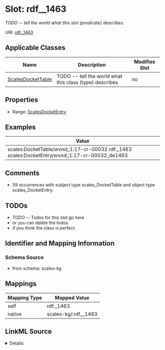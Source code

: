 

# Slot: rdf__1463


_TODO -- tell the world what this slot (predicate) describes._





URI: [rdf:_1463](http://www.w3.org/1999/02/22-rdf-syntax-ns#_1463)



<!-- no inheritance hierarchy -->





## Applicable Classes

| Name | Description | Modifies Slot |
| --- | --- | --- |
| [ScalesDocketTable](../classes/ScalesDocketTable.md) | TODO -- tell the world what this class (type) describes |  no  |







## Properties

* Range: [ScalesDocketEntry](../classes/ScalesDocketEntry.md)






## Examples

| Value |
| --- |
| scales:DocketTable/wvnd;;1:17-cr-00032 rdf:_1463 scales:DocketEntry/wvnd;;1:17-cr-00032_de1463 |

## Comments

* 59 occurrences with subject type scales_DocketTable and object type scales_DocketEntry.

## TODOs

* TODO -- Todos for this slot go here
* or you can delete the todos
* if you think the class is perfect.

## Identifier and Mapping Information







### Schema Source


* from schema: scales-kg




## Mappings

| Mapping Type | Mapped Value |
| ---  | ---  |
| self | rdf:_1463 |
| native | scales-kg/:rdf__1463 |




## LinkML Source

<details>
```yaml
name: rdf__1463
description: TODO -- tell the world what this slot (predicate) describes.
todos:
- TODO -- Todos for this slot go here
- or you can delete the todos
- if you think the class is perfect.
comments:
- 59 occurrences with subject type scales_DocketTable and object type scales_DocketEntry.
examples:
- value: scales:DocketTable/wvnd;;1:17-cr-00032 rdf:_1463 scales:DocketEntry/wvnd;;1:17-cr-00032_de1463
from_schema: scales-kg
rank: 1000
slot_uri: rdf:_1463
alias: rdf__1463
domain_of:
- scales_DocketTable
range: scales_DocketEntry

```
</details>